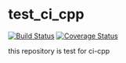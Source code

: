 # test_ci_cpp
[![Build Status](https://travis-ci.com/luokung/test_ci_cpp.svg?token=LkdozynxAzVpzBfpipZw&branch=master)](https://travis-ci.com/luokung/test_ci_cpp)
[![Coverage Status](https://coveralls.io/repos/github/luokung/test_ci_cpp/badge.svg?branch=master)](https://coveralls.io/github/luokung/test_ci_cpp?branch=master)

this repository is test for ci-cpp
